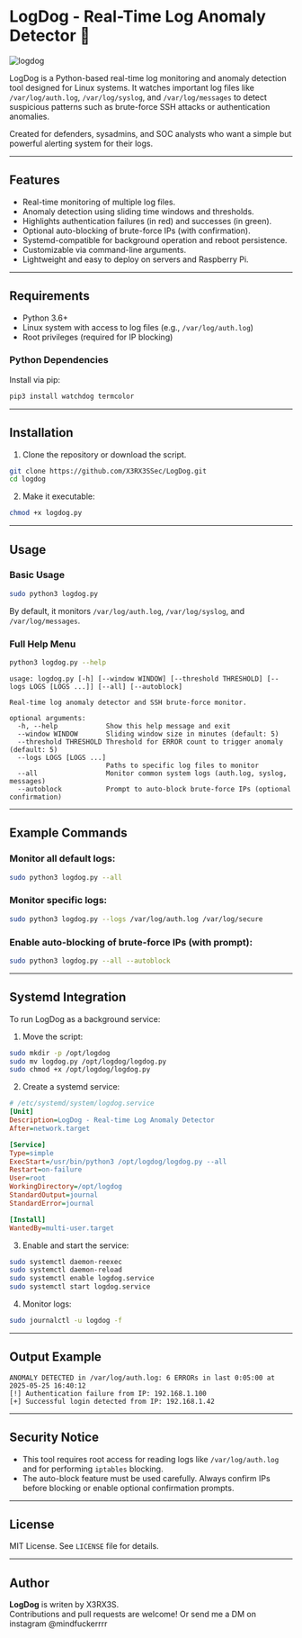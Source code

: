 
# LogDog - Real-Time Log Anomaly Detector 🐾

![logdog](https://github.com/user-attachments/assets/d0e44b9e-d32d-4d28-9a56-dcc39a1b82b1)


LogDog is a Python-based real-time log monitoring and anomaly detection tool designed for Linux systems. It watches important log files like `/var/log/auth.log`, `/var/log/syslog`, and `/var/log/messages` to detect suspicious patterns such as brute-force SSH attacks or authentication anomalies.

Created for defenders, sysadmins, and SOC analysts who want a simple but powerful alerting system for their logs.

---

## Features

- Real-time monitoring of multiple log files.
- Anomaly detection using sliding time windows and thresholds.
- Highlights authentication failures (in red) and successes (in green).
- Optional auto-blocking of brute-force IPs (with confirmation).
- Systemd-compatible for background operation and reboot persistence.
- Customizable via command-line arguments.
- Lightweight and easy to deploy on servers and Raspberry Pi.

---

## Requirements

- Python 3.6+
- Linux system with access to log files (e.g., `/var/log/auth.log`)
- Root privileges (required for IP blocking)

### Python Dependencies

Install via pip:

```bash
pip3 install watchdog termcolor
```

---

## Installation

1. Clone the repository or download the script.

```bash
git clone https://github.com/X3RX3SSec/LogDog.git
cd logdog
```

2. Make it executable:

```bash
chmod +x logdog.py
```

---

## Usage

### Basic Usage

```bash
sudo python3 logdog.py
```

By default, it monitors `/var/log/auth.log`, `/var/log/syslog`, and `/var/log/messages`.

### Full Help Menu

```bash
python3 logdog.py --help
```

```text
usage: logdog.py [-h] [--window WINDOW] [--threshold THRESHOLD] [--logs LOGS [LOGS ...]] [--all] [--autoblock]

Real-time log anomaly detector and SSH brute-force monitor.

optional arguments:
  -h, --help            Show this help message and exit
  --window WINDOW       Sliding window size in minutes (default: 5)
  --threshold THRESHOLD Threshold for ERROR count to trigger anomaly (default: 5)
  --logs LOGS [LOGS ...]
                        Paths to specific log files to monitor
  --all                 Monitor common system logs (auth.log, syslog, messages)
  --autoblock           Prompt to auto-block brute-force IPs (optional confirmation)
```

---

## Example Commands

### Monitor all default logs:

```bash
sudo python3 logdog.py --all
```

### Monitor specific logs:

```bash
sudo python3 logdog.py --logs /var/log/auth.log /var/log/secure
```

### Enable auto-blocking of brute-force IPs (with prompt):

```bash
sudo python3 logdog.py --all --autoblock
```

---

## Systemd Integration

To run LogDog as a background service:

1. Move the script:

```bash
sudo mkdir -p /opt/logdog
sudo mv logdog.py /opt/logdog/logdog.py
sudo chmod +x /opt/logdog/logdog.py
```

2. Create a systemd service:

```ini
# /etc/systemd/system/logdog.service
[Unit]
Description=LogDog - Real-time Log Anomaly Detector
After=network.target

[Service]
Type=simple
ExecStart=/usr/bin/python3 /opt/logdog/logdog.py --all
Restart=on-failure
User=root
WorkingDirectory=/opt/logdog
StandardOutput=journal
StandardError=journal

[Install]
WantedBy=multi-user.target
```

3. Enable and start the service:

```bash
sudo systemctl daemon-reexec
sudo systemctl daemon-reload
sudo systemctl enable logdog.service
sudo systemctl start logdog.service
```

4. Monitor logs:

```bash
sudo journalctl -u logdog -f
```

---

## Output Example

```text
ANOMALY DETECTED in /var/log/auth.log: 6 ERRORs in last 0:05:00 at 2025-05-25 16:40:12
[!] Authentication failure from IP: 192.168.1.100
[+] Successful login detected from IP: 192.168.1.42
```

---

## Security Notice

- This tool requires root access for reading logs like `/var/log/auth.log` and for performing `iptables` blocking.
- The auto-block feature must be used carefully. Always confirm IPs before blocking or enable optional confirmation prompts.

---

## License

MIT License. See `LICENSE` file for details.

---

## Author

**LogDog** is writen by X3RX3S.  
Contributions and pull requests are welcome! Or send me a DM on instagram @mindfuckerrrr
